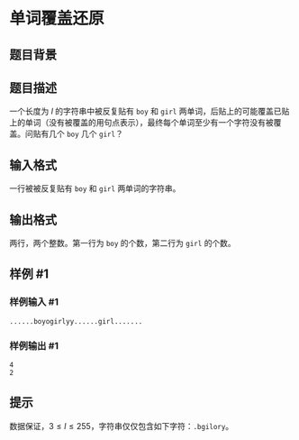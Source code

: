 # 单词覆盖还原

## 题目背景



## 题目描述

一个长度为 $l$ 的字符串中被反复贴有 `boy` 和 `girl` 两单词，后贴上的可能覆盖已贴上的单词（没有被覆盖的用句点表示），最终每个单词至少有一个字符没有被覆盖。问贴有几个 `boy` 几个 `girl`？

## 输入格式

一行被被反复贴有 `boy` 和 `girl` 两单词的字符串。


## 输出格式

两行，两个整数。第一行为 `boy` 的个数，第二行为 `girl` 的个数。


## 样例 #1

### 样例输入 #1
```
......boyogirlyy......girl.......
```

### 样例输出 #1

```
4
2
```

## 提示

数据保证，$3\le l\le255$，字符串仅仅包含如下字符：$\texttt{.bgilory}$。

